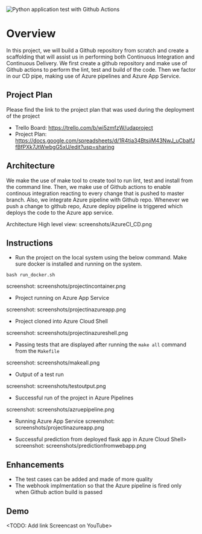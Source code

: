 ![Python application test with Github Actions](https://github.com/parveshmourya/Building-a-CI-CD-Pipeline-Azure/workflows/Python%20application%20test%20with%20Github%20Actions/badge.svg)

# Overview
In this project, we will build a Github repository from scratch and create a scaffolding that will assist us in performing both Continuous Integration and Continuous Delivery. We first create a github repository and make use of Github actions to perform the lint, test and build of the code. Then we factor in our CD pipe, making use of Azure pipelines and Azure App Service.

## Project Plan
Please find the link to the project plan that was used during the deployment of the project

* Trello Board: https://trello.com/b/wi5zmfzW/udaproject
* Project Plan: https://docs.google.com/spreadsheets/d/1R4tia34BtsjiM43NwJ_uCbalfJfBfPXk7JtWwbgG5xU/edit?usp=sharing

## Architecture

We make the use of make tool to create tool to run lint, test and install from the command line. Then, we make use of Github actions to enable continous integration reacting to every change that is pushed to master branch. Also, we integrate Azure pipeline with Github repo. Whenever we push a change to github repo, Azure deploy pipeline is triggered which deploys the code to the Azure app service.

Architecture High level view: screenshots/AzureCI_CD.png

## Instructions

* Run the project on the local system using the below command. Make sure docker is installed and running on the system.

`bash run_docker.sh`

screenshot: screenshots/projectincontainer.png

* Project running on Azure App Service

screenshot: screenshots/projectinazureapp.png

* Project cloned into Azure Cloud Shell

screenshot: screenshots/projectinazureshell.png

* Passing tests that are displayed after running the `make all` command from the `Makefile`

screenshot: screenshots/makeall.png

* Output of a test run

screenshot: screenshots/testoutput.png

* Successful run of the project in Azure Pipelines

screenshot: screenshots/azruepipeline.png

* Running Azure App Service
screenshot: screenshots/projectinazureapp.png

* Successful prediction from deployed flask app in Azure Cloud Shell> 
screenshot: screenshots/predictionfromwebapp.png

## Enhancements

* The test cases can be added and made of more quality
* The webhook implmentation so that the Azure pipeline is fired only when Github action build is passed


## Demo 

<TODO: Add link Screencast on YouTube>


